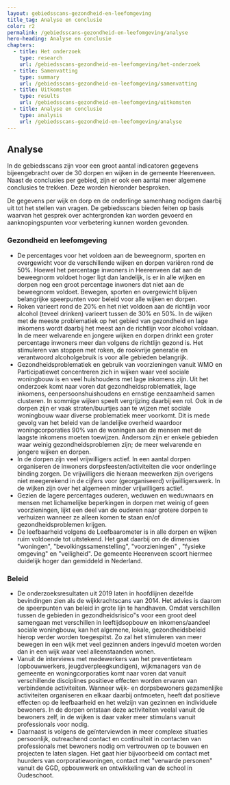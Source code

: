 ```yaml
---
layout: gebiedsscans-gezondheid-en-leefomgeving
title_tag: Analyse en conclusie
color: r2
permalink: /gebiedsscans-gezondheid-en-leefomgeving/analyse
hero-heading: Analyse en conclusie
chapters:
  - title: Het onderzoek
    type: research
    url: /gebiedsscans-gezondheid-en-leefomgeving/het-onderzoek
  - title: Samenvatting
    type: summary
    url: /gebiedsscans-gezondheid-en-leefomgeving/samenvatting
  - title: Uitkomsten
    type: results
    url: /gebiedsscans-gezondheid-en-leefomgeving/uitkomsten
  - title: Analyse en conclusie
    type: analysis
    url: /gebiedsscans-gezondheid-en-leefomgeving/analyse
---
```

## Analyse

In de gebiedsscans zijn voor een groot aantal indicatoren gegevens bijeengebracht over de 30 dorpen en wijken in de gemeente Heerenveen. Naast de conclusies per gebied, zijn er ook een aantal meer algemene conclusies te trekken. Deze worden hieronder besproken.

De gegevens per wijk en dorp en de onderlinge samenhang nodigen daarbij uit tot het stellen van vragen. De gebiedsscans bieden feiten op basis waarvan het gesprek over achtergronden kan worden gevoerd en aanknopingspunten voor verbetering kunnen worden gevonden.  

### Gezondheid en leefomgeving

* De percentages voor het voldoen aan de beweegnorm, sporten en overgewicht voor de verschillende wijken en dorpen variëren rond de 50%. Hoewel het percentage inwoners in Heerenveen dat aan de beweegnorm voldoet hoger ligt dan landelijk, is er in alle wijken en dorpen nog een groot percentage inwoners dat niet aan de beweegnorm voldoet. Bewegen, sporten en overgewicht blijven belangrijke speerpunten voor beleid voor alle wijken en dorpen.
* Roken varieert rond de 20% en het niet voldoen aan de richtlijn voor alcohol (teveel drinken) varieert tussen de 30% en 50%. In de wijken met de meeste problematiek op het gebied van gezondheid en lage inkomens wordt daarbij het meest aan de richtlijn voor alcohol voldaan. In de meer welvarende en jongere wijken en dorpen drinkt een groter percentage inwoners meer dan volgens de richtlijn gezond is. Het stimuleren van stoppen met roken, de rookvrije generatie en verantwoord alcoholgebruik is voor alle gebieden belangrijk.
* Gezondheidsproblematiek en gebruik van voorzieningen vanuit WMO en Participatiewet concentreren zich in wijken waar veel sociale woningbouw is en veel huishoudens met lage inkomens zijn. Uit het onderzoek komt naar voren dat gezondheidsproblematiek, lage inkomens, eenpersoonshuishoudens en ernstige eenzaamheid samen clusteren. In sommige wijken speelt vergrijzing daarbij een rol. Ook in de dorpen zijn er vaak straten/buurtjes aan te wijzen met sociale woningbouw waar diverse problematiek meer voorkomt. Dit is mede gevolg van het beleid van de landelijke overheid waardoor woningcorporaties 90% van de woningen aan de mensen met de laagste inkomens moeten toewijzen. Andersom zijn er enkele gebieden waar weinig gezondheidsproblemen zijn; de meer welvarende en jongere wijken en dorpen.
* In de dorpen zijn veel vrijwilligers actief. In een aantal dorpen organiseren de inwoners  dorpsfeesten/activiteiten die voor onderlinge binding zorgen. De vrijwilligers die hieraan meewerken zijn overigens niet meegerekend in de cijfers voor (georganiseerd) vrijwilligerswerk. In de wijken zijn over het algemeen minder vrijwilligers actief.
* Gezien de lagere percentages ouderen, weduwen en weduwnaars en mensen met lichamelijke beperkingen in dorpen met weinig of geen voorzieningen, lijkt een deel van de ouderen naar grotere dorpen te verhuizen wanneer ze alleen komen te staan en/of gezondheidsproblemen krijgen.
* De leefbaarheid volgens de Leefbaarometer is in alle dorpen en wijken ruim voldoende tot uitstekend. Het gaat daarbij om de dimensies "woningen", "bevolkingssamenstelling", "voorzieningen" , "fysieke omgeving" en "veiligheid". De gemeente Heerenveen scoort hiermee duidelijk hoger dan gemiddeld in Nederland.

### Beleid

* De onderzoeksresultaten uit 2019 laten in hoofdlijnen dezelfde bevindingen zien als de wijkkrachtscans van 2014. Het advies is daarom de speerpunten van beleid in grote lijn te handhaven. Omdat verschillen tussen de gebieden in gezondheidsrisico"s voor een groot deel samengaan met verschillen in leeftijdsopbouw en inkomens/aandeel sociale woningbouw, kan het algemene, lokale, gezondheidsbeleid hierop verder worden toegespitst. Zo zal het stimuleren van meer bewegen in een wijk met veel gezinnen anders ingevuld moeten worden dan in een wijk waar veel alleenstaanden wonen.
* Vanuit de interviews met medewerkers van het preventieteam (opbouwwerkers, jeugdverpleegkundigen), wijkmanagers van de gemeente en woningcorporaties komt naar voren dat vanuit verschillende disciplines positieve effecten worden ervaren van verbindende activiteiten. Wanneer wijk- en dorpsbewoners gezamenlijke activiteiten organiseren en elkaar daarbij ontmoeten, heeft dat positieve effecten op de leefbaarheid en het welzijn van gezinnen en individuele bewoners. In de dorpen ontstaan deze activiteiten veelal vanuit de bewoners zelf, in de wijken is daar vaker meer stimulans vanuit professionals voor nodig.
* Daarnaast is volgens de geïnterviewden in meer complexe situaties persoonlijk, outreachend contact en continuïteit in contacten van professionals met bewoners nodig om vertrouwen op te bouwen en projecten te laten slagen. Het gaat hier bijvoorbeeld om contact met huurders van corporatiewoningen, contact met "verwarde personen" vanuit de GGD, opbouwwerk en ontwikkeling van de school in Oudeschoot.

